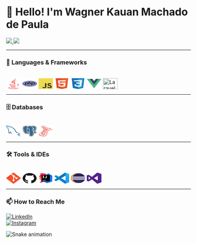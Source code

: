 # 👋 Hello! I'm Wagner Kauan Machado de Paula  

<div align="left">
  <a href="https://github.com/WagnerK4uan">
    <img height="180em" src="https://github-readme-stats.vercel.app/api?username=WagnerK4uan&show_icons=true&theme=tokyonight&include_all_commits=true&count_private=true"/>
    <img height="180em" src="https://github-readme-stats.vercel.app/api/top-langs/?username=WagnerK4uan&layout=compact&langs_count=7&theme=tokyonight"/>
  </a>
</div>

---

### 🚀 **Languages & Frameworks**

<div style="display: inline_block"><br>
  <img align="center" height="30" width="40" title="Java" src="https://raw.githubusercontent.com/devicons/devicon/master/icons/java/java-plain.svg">
  <img align="center" height="30" width="40" title="PHP" src="https://raw.githubusercontent.com/devicons/devicon/master/icons/php/php-original.svg">
  <img align="center" height="30" width="40" title="JavaScript" src="https://raw.githubusercontent.com/devicons/devicon/master/icons/javascript/javascript-original.svg">
  <img align="center" height="30" width="40" title="HTML" src="https://raw.githubusercontent.com/devicons/devicon/master/icons/html5/html5-original.svg">
  <img align="center" height="30" width="40" title="CSS" src="https://raw.githubusercontent.com/devicons/devicon/master/icons/css3/css3-original.svg">
  <img align="center" height="30" width="40" title="Vue.js" src="https://raw.githubusercontent.com/devicons/devicon/master/icons/vuejs/vuejs-original.svg">
  <img align="center" height="30" width="40" title="Laravel" src="https://cdn.worldvectorlogo.com/logos/laravel-2.svg">
</div>

---

### 🗄️ **Databases**

<div style="display: inline_block"><br>
  <img align="center" height="30" width="40" title="MySQL" src="https://raw.githubusercontent.com/devicons/devicon/master/icons/mysql/mysql-original.svg">
  <img align="center" height="30" width="40" title="PostgreSQL" src="https://raw.githubusercontent.com/devicons/devicon/master/icons/postgresql/postgresql-original.svg">
  <img align="center" height="30" width="40" title="SQL Server" src="https://raw.githubusercontent.com/devicons/devicon/master/icons/microsoftsqlserver/microsoftsqlserver-plain.svg">
</div>

---

### 🛠️ **Tools & IDEs**

<div style="display: inline_block"><br>
  <img align="center" height="30" width="40" title="Git" src="https://raw.githubusercontent.com/devicons/devicon/master/icons/git/git-original.svg">
  <img align="center" height="30" width="40" title="GitHub" src="https://raw.githubusercontent.com/devicons/devicon/master/icons/github/github-original.svg">
  <img align="center" height="30" width="40" title="IntelliJ IDEA" src="https://raw.githubusercontent.com/devicons/devicon/master/icons/intellij/intellij-original.svg">
  <img align="center" height="30" width="40" title="VS Code" src="https://raw.githubusercontent.com/devicons/devicon/master/icons/vscode/vscode-original.svg">
  <img align="center" height="30" width="40" title="Eclipse" src="https://raw.githubusercontent.com/devicons/devicon/master/icons/eclipse/eclipse-original.svg">
  <img align="center" height="30" width="40" title="Visual Studio" src="https://raw.githubusercontent.com/devicons/devicon/master/icons/visualstudio/visualstudio-plain.svg">
</div>

---

### 📫 **How to Reach Me**  

[![LinkedIn](https://img.shields.io/badge/-LinkedIn-0077B5?logo=LinkedIn&logoColor=white&style=for-the-badge)](https://www.linkedin.com/in/wagner-kauan)  
[![Instagram](https://img.shields.io/badge/-Instagram-E4405F?logo=Instagram&logoColor=white&style=for-the-badge)](https://www.instagram.com/_wagnerkauan/)

![Snake animation](https://raw.githubusercontent.com/WagnerK4uan/WagnerK4uan/output/github-contribution-grid-snake-dark.svg)

